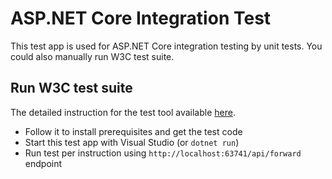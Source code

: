 # ASP.NET Core Integration Test

This test app is used for ASP.NET Core integration testing by unit tests. You
could also manually run W3C test suite.

## Run W3C test suite

The detailed instruction for the test tool available
[here](https://github.com/w3c/trace-context/tree/master/test).

* Follow it to install prerequisites and get the test code
* Start this test app with Visual Studio (or `dotnet run`)
* Run test per instruction using `http://localhost:63741/api/forward` endpoint
